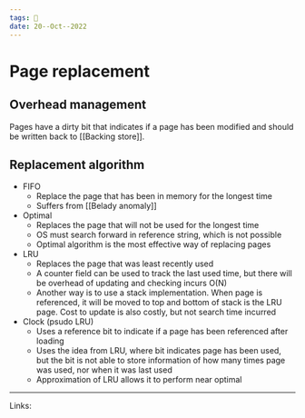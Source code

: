 ```yaml
---
tags: 🌱
date: 20--Oct--2022
---
```


# Page replacement

## Overhead management
Pages have a dirty bit that indicates if a page has been modified and should be written back to [[Backing store]].

## Replacement algorithm

- FIFO
    - Replace the page that has been in memory for the longest time
    - Suffers from [[Belady anomaly]]
- Optimal
    - Replaces the page that will not be used for the longest time
    - OS must search forward in reference string, which is not possible
    - Optimal algorithm is the most effective way of replacing pages
- LRU
    - Replaces the page that was least recently used
    - A counter field can be used to track the last used time, but there will be overhead of updating and checking incurs O(N)
    - Another way is to use a stack implementation. When page is referenced, it will be moved to top and bottom of stack is the LRU page. Cost to update is also costly, but not search time incurred
- Clock (psudo LRU)
    - Uses a reference bit to indicate if a page has been referenced after loading
    - Uses the idea from LRU, where bit indicates page has been used, but the bit is not able to store information of how many times page was used, nor when it was last used
    - Approximation of LRU allows it to perform near optimal

---
Links: 